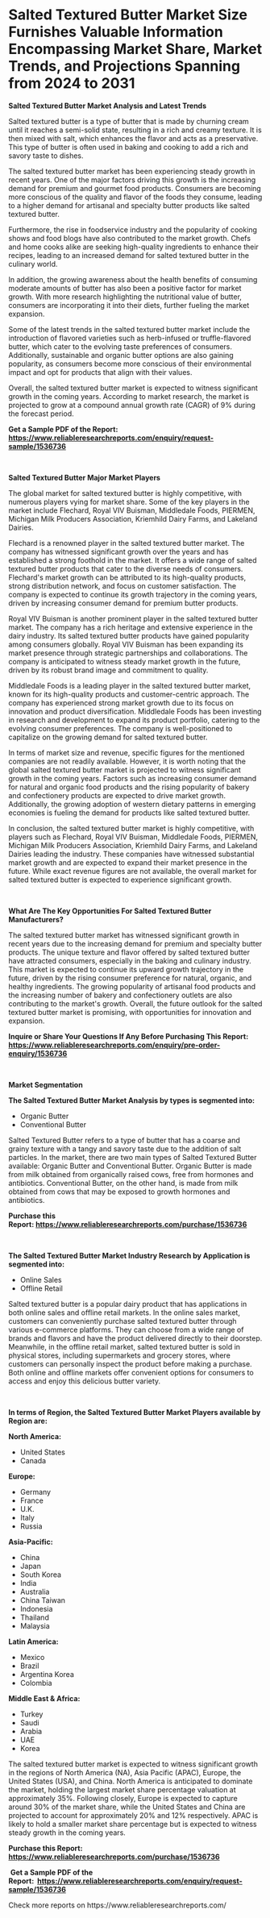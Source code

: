 <p><h1>Salted Textured Butter Market Size Furnishes Valuable Information Encompassing Market Share, Market Trends, and Projections Spanning from 2024 to 2031</h1></p><p><strong>Salted Textured Butter Market Analysis and Latest Trends</strong></p>
<p><p>Salted textured butter is a type of butter that is made by churning cream until it reaches a semi-solid state, resulting in a rich and creamy texture. It is then mixed with salt, which enhances the flavor and acts as a preservative. This type of butter is often used in baking and cooking to add a rich and savory taste to dishes.</p><p>The salted textured butter market has been experiencing steady growth in recent years. One of the major factors driving this growth is the increasing demand for premium and gourmet food products. Consumers are becoming more conscious of the quality and flavor of the foods they consume, leading to a higher demand for artisanal and specialty butter products like salted textured butter.</p><p>Furthermore, the rise in foodservice industry and the popularity of cooking shows and food blogs have also contributed to the market growth. Chefs and home cooks alike are seeking high-quality ingredients to enhance their recipes, leading to an increased demand for salted textured butter in the culinary world.</p><p>In addition, the growing awareness about the health benefits of consuming moderate amounts of butter has also been a positive factor for market growth. With more research highlighting the nutritional value of butter, consumers are incorporating it into their diets, further fueling the market expansion.</p><p>Some of the latest trends in the salted textured butter market include the introduction of flavored varieties such as herb-infused or truffle-flavored butter, which cater to the evolving taste preferences of consumers. Additionally, sustainable and organic butter options are also gaining popularity, as consumers become more conscious of their environmental impact and opt for products that align with their values.</p><p>Overall, the salted textured butter market is expected to witness significant growth in the coming years. According to market research, the market is projected to grow at a compound annual growth rate (CAGR) of 9% during the forecast period.</p></p>
<p><strong>Get a Sample PDF of the Report:&nbsp; <a href="https://www.reliableresearchreports.com/enquiry/request-sample/1536736">https://www.reliableresearchreports.com/enquiry/request-sample/1536736</a></strong></p>
<p>&nbsp;</p>
<p><strong>Salted Textured Butter Major Market Players</strong></p>
<p><p>The global market for salted textured butter is highly competitive, with numerous players vying for market share. Some of the key players in the market include Flechard, Royal VIV Buisman, Middledale Foods, PIERMEN, Michigan Milk Producers Association, Kriemhild Dairy Farms, and Lakeland Dairies.</p><p>Flechard is a renowned player in the salted textured butter market. The company has witnessed significant growth over the years and has established a strong foothold in the market. It offers a wide range of salted textured butter products that cater to the diverse needs of consumers. Flechard's market growth can be attributed to its high-quality products, strong distribution network, and focus on customer satisfaction. The company is expected to continue its growth trajectory in the coming years, driven by increasing consumer demand for premium butter products.</p><p>Royal VIV Buisman is another prominent player in the salted textured butter market. The company has a rich heritage and extensive experience in the dairy industry. Its salted textured butter products have gained popularity among consumers globally. Royal VIV Buisman has been expanding its market presence through strategic partnerships and collaborations. The company is anticipated to witness steady market growth in the future, driven by its robust brand image and commitment to quality.</p><p>Middledale Foods is a leading player in the salted textured butter market, known for its high-quality products and customer-centric approach. The company has experienced strong market growth due to its focus on innovation and product diversification. Middledale Foods has been investing in research and development to expand its product portfolio, catering to the evolving consumer preferences. The company is well-positioned to capitalize on the growing demand for salted textured butter.</p><p>In terms of market size and revenue, specific figures for the mentioned companies are not readily available. However, it is worth noting that the global salted textured butter market is projected to witness significant growth in the coming years. Factors such as increasing consumer demand for natural and organic food products and the rising popularity of bakery and confectionery products are expected to drive market growth. Additionally, the growing adoption of western dietary patterns in emerging economies is fueling the demand for products like salted textured butter.</p><p>In conclusion, the salted textured butter market is highly competitive, with players such as Flechard, Royal VIV Buisman, Middledale Foods, PIERMEN, Michigan Milk Producers Association, Kriemhild Dairy Farms, and Lakeland Dairies leading the industry. These companies have witnessed substantial market growth and are expected to expand their market presence in the future. While exact revenue figures are not available, the overall market for salted textured butter is expected to experience significant growth.</p></p>
<p>&nbsp;</p>
<p><strong>What Are The Key Opportunities For Salted Textured Butter Manufacturers?</strong></p>
<p><p>The salted textured butter market has witnessed significant growth in recent years due to the increasing demand for premium and specialty butter products. The unique texture and flavor offered by salted textured butter have attracted consumers, especially in the baking and culinary industry. This market is expected to continue its upward growth trajectory in the future, driven by the rising consumer preference for natural, organic, and healthy ingredients. The growing popularity of artisanal food products and the increasing number of bakery and confectionery outlets are also contributing to the market's growth. Overall, the future outlook for the salted textured butter market is promising, with opportunities for innovation and expansion.</p></p>
<p><strong>Inquire or Share Your Questions If Any Before Purchasing This Report: <a href="https://www.reliableresearchreports.com/enquiry/pre-order-enquiry/1536736">https://www.reliableresearchreports.com/enquiry/pre-order-enquiry/1536736</a></strong></p>
<p>&nbsp;</p>
<p><strong>Market Segmentation</strong></p>
<p><strong>The Salted Textured Butter Market Analysis by types is segmented into:</strong></p>
<p><ul><li>Organic Butter</li><li>Conventional Butter</li></ul></p>
<p><p>Salted Textured Butter refers to a type of butter that has a coarse and grainy texture with a tangy and savory taste due to the addition of salt particles. In the market, there are two main types of Salted Textured Butter available: Organic Butter and Conventional Butter. Organic Butter is made from milk obtained from organically raised cows, free from hormones and antibiotics. Conventional Butter, on the other hand, is made from milk obtained from cows that may be exposed to growth hormones and antibiotics.</p></p>
<p><strong>Purchase this Report:&nbsp;<a href="https://www.reliableresearchreports.com/purchase/1536736">https://www.reliableresearchreports.com/purchase/1536736</a></strong></p>
<p>&nbsp;</p>
<p><strong>The Salted Textured Butter Market Industry Research by Application is segmented into:</strong></p>
<p><ul><li>Online Sales</li><li>Offline Retail</li></ul></p>
<p><p>Salted textured butter is a popular dairy product that has applications in both online sales and offline retail markets. In the online sales market, customers can conveniently purchase salted textured butter through various e-commerce platforms. They can choose from a wide range of brands and flavors and have the product delivered directly to their doorstep. Meanwhile, in the offline retail market, salted textured butter is sold in physical stores, including supermarkets and grocery stores, where customers can personally inspect the product before making a purchase. Both online and offline markets offer convenient options for consumers to access and enjoy this delicious butter variety.</p></p>
<p>&nbsp;</p>
<p><strong>In terms of Region, the Salted Textured Butter Market Players available by Region are:</strong></p>
<p>
    <p> <strong> North America: </strong>
        <ul>
            <li>United States</li>
            <li>Canada</li>
        </ul>
        </p> 
    <p> <strong> Europe: </strong>
        <ul>
            <li>Germany</li>
            <li>France</li>
            <li>U.K.</li>
            <li>Italy</li>
            <li>Russia</li>
        </ul>
        </p> 
    <p> <strong> Asia-Pacific: </strong>
        <ul>
            <li>China</li>
            <li>Japan</li>
            <li>South Korea</li>
            <li>India</li>
            <li>Australia</li>
            <li>China Taiwan</li>
            <li>Indonesia</li>
            <li>Thailand</li>
            <li>Malaysia</li>
        </ul>
        </p> 
    <p> <strong> Latin America: </strong>
        <ul>
            <li>Mexico</li>
            <li>Brazil</li>
            <li>Argentina Korea</li>
            <li>Colombia</li>
        </ul>
        </p> 
    <p> <strong> Middle East & Africa: </strong>
        <ul>
            <li>Turkey</li>
            <li>Saudi</li>
            <li>Arabia</li>
            <li>UAE</li>
            <li>Korea</li>
        </ul>
    </p>
    </p>
<p><p>The salted textured butter market is expected to witness significant growth in the regions of North America (NA), Asia Pacific (APAC), Europe, the United States (USA), and China. North America is anticipated to dominate the market, holding the largest market share percentage valuation at approximately 35%. Following closely, Europe is expected to capture around 30% of the market share, while the United States and China are projected to account for approximately 20% and 12% respectively. APAC is likely to hold a smaller market share percentage but is expected to witness steady growth in the coming years.</p></p>
<p><strong>Purchase this Report: <a href="https://www.reliableresearchreports.com/purchase/1536736">https://www.reliableresearchreports.com/purchase/1536736</a></strong></p>
<p>&nbsp;<strong>Get a Sample PDF of the Report:&nbsp;&nbsp;<a href="https://www.reliableresearchreports.com/enquiry/request-sample/1536736">https://www.reliableresearchreports.com/enquiry/request-sample/1536736</a></strong></p>
<p><strong></strong></p>
<p>Check more reports on https://www.reliableresearchreports.com/</p>